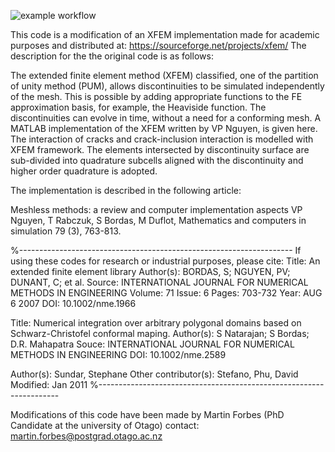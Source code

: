 ![example workflow](https://github.com/github/docs/actions/workflows/ci.yml/badge.svg)

This code is a modification of an XFEM implementation made for academic purposes and distributed at: https://sourceforge.net/projects/xfem/
The description for the the original code is as follows:


The extended finite element method (XFEM) classified, one of the partition of unity method (PUM), allows discontinuities to be simulated independently of the mesh. This is possible by adding appropriate functions to the FE approximation basis, for example, the Heaviside function. The discontinuities can evolve in time, without a need for a conforming mesh. A MATLAB implementation of the XFEM written by VP Nguyen, is given here. The interaction of cracks and crack-inclusion interaction is modelled with XFEM framework. The elements intersected by discontinuity surface are sub-divided into quadrature subcells aligned with the discontinuity and higher order quadrature is adopted.

The implementation is described in the following article:

Meshless methods: a review and computer implementation aspects
VP Nguyen, T Rabczuk, S Bordas, M Duflot, Mathematics and computers in simulation 79 (3), 763-813.

%--------------------------------------------------------------------
If using these codes for research or industrial purposes, please cite:
Title: An extended finite element library
Author(s): BORDAS, S; NGUYEN, PV; DUNANT, C; et al.
Source: INTERNATIONAL JOURNAL FOR NUMERICAL METHODS IN ENGINEERING
Volume: 71 Issue: 6 Pages: 703-732 Year: AUG 6 2007 DOI: 10.1002/nme.1966

Title: Numerical integration over arbitrary polygonal domains based on
Schwarz-Christofel conformal maping.
Author(s): S Natarajan; S Bordas; D.R. Mahapatra
Souce: INTERNATIONAL JOURNAL FOR NUMERICAL METHODS IN ENGINEERING
DOI: 10.1002/nme.2589

Author(s): Sundar, Stephane
Other contributor(s): Stefano, Phu, David
Modified: Jan 2011
%--------------------------------------------------------------------

Modifications of this code have been made by Martin Forbes (PhD Candidate at the university of Otago)
contact: martin.forbes@postgrad.otago.ac.nz
